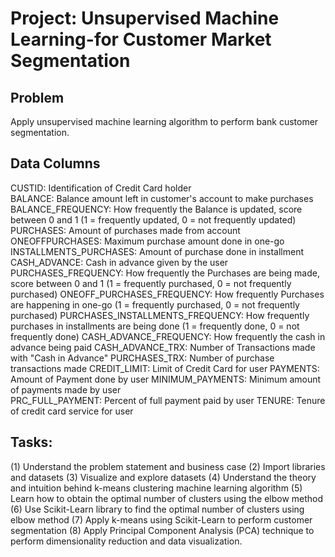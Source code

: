 # Project: Unsupervised Machine Learning-for Customer Market Segmentation

## Problem
Apply unsupervised machine learning algorithm to perform bank customer segmentation.

## Data Columns
CUSTID: Identification of Credit Card holder <br />
BALANCE: Balance amount left in customer's account to make purchases
BALANCE_FREQUENCY: How frequently the Balance is updated, score between 0 and 1 (1 = frequently updated, 0 = not frequently updated)
PURCHASES: Amount of purchases made from account
ONEOFFPURCHASES: Maximum purchase amount done in one-go
INSTALLMENTS_PURCHASES: Amount of purchase done in installment
CASH_ADVANCE: Cash in advance given by the user
PURCHASES_FREQUENCY: How frequently the Purchases are being made, score between 0 and 1 (1 = frequently purchased, 0 = not frequently purchased)
ONEOFF_PURCHASES_FREQUENCY: How frequently Purchases are happening in one-go (1 = frequently purchased, 0 = not frequently purchased)
PURCHASES_INSTALLMENTS_FREQUENCY: How frequently purchases in installments are being done (1 = frequently done, 0 = not frequently done)
CASH_ADVANCE_FREQUENCY: How frequently the cash in advance being paid
CASH_ADVANCE_TRX: Number of Transactions made with "Cash in Advance"
PURCHASES_TRX: Number of purchase transactions made
CREDIT_LIMIT: Limit of Credit Card for user
PAYMENTS: Amount of Payment done by user
MINIMUM_PAYMENTS: Minimum amount of payments made by user  
PRC_FULL_PAYMENT: Percent of full payment paid by user
TENURE: Tenure of credit card service for user

## Tasks:
(1) Understand the problem statement and business case
(2) Import libraries and datasets
(3) Visualize and explore datasets
(4) Understand the theory and intuition behind k-means clustering machine learning algorithm
(5) Learn how to obtain the optimal number of clusters using the elbow method
(6) Use Scikit-Learn library to find the optimal number of clusters using elbow method
(7) Apply k-means using Scikit-Learn to perform customer segmentation
(8) Apply Principal Component Analysis (PCA) technique to perform dimensionality reduction and data visualization.
